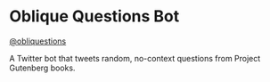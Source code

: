 # Oblique Questions Bot

[@obliquestions](https://twitter.com/obliquestions)

A Twitter bot that tweets random, no-context questions from Project Gutenberg
books.

